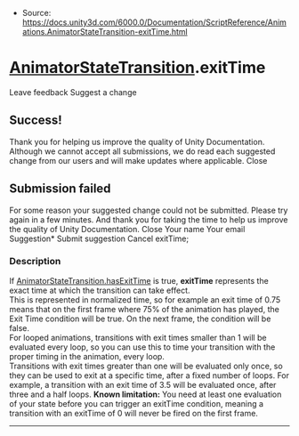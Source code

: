 * Source: https://docs.unity3d.com/6000.0/Documentation/ScriptReference/Animations.AnimatorStateTransition-exitTime.html

#  [AnimatorStateTransition](https://docs.unity3d.com/6000.0/Documentation/ScriptReference/Animations.AnimatorStateTransition.html).exitTime
Leave feedback
Suggest a change
## Success!
Thank you for helping us improve the quality of Unity Documentation. Although we cannot accept all submissions, we do read each suggested change from our users and will make updates where applicable.
Close
## Submission failed
For some reason your suggested change could not be submitted. Please <a>try again</a> in a few minutes. And thank you for taking the time to help us improve the quality of Unity Documentation.
Close
Your name Your email Suggestion* Submit suggestion
Cancel
exitTime; 
### Description
If [AnimatorStateTransition.hasExitTime](https://docs.unity3d.com/6000.0/Documentation/ScriptReference/Animations.AnimatorStateTransition-hasExitTime.html) is true, **exitTime** represents the exact time at which the transition can take effect.  
This is represented in normalized time, so for example an exit time of 0.75 means that on the first frame where 75% of the animation has played, the Exit Time condition will be true. On the next frame, the condition will be false.  
For looped animations, transitions with exit times smaller than 1 will be evaluated every loop, so you can use this to time your transition with the proper timing in the animation, every loop.  
Transitions with exit times greater than one will be evaluated only once, so they can be used to exit at a specific time, after a fixed number of loops. For example, a transition with an exit time of 3.5 will be evaluated once, after three and a half loops.
**Known limitation:** You need at least one evaluation of your state before you can trigger an exitTime condition, meaning a transition with an exitTime of 0 will never be fired on the first frame.
* * *
